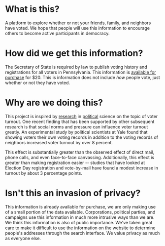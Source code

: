 # What is this?

A platform to explore whether or not your friends, family, and neighbors have voted. We hope that people will use this information to encourage others to become active participants in democracy.

# How did we get this information?

The Secretary of State is required by law to publish voting history and registrations for all voters in Pennsylvania. This information is [available for purchase](https://www.pavoterservices.state.pa.us/Pages/PurchasePAFULLVoterExport.aspx) for $20. This is information does not include _how_ people vote, just whether or not they have voted.

# Why are we doing this?

This project is inspired by [research](http://isps.yale.edu/research/publications/isps08-001#.VRf-KnXd9hE) in [political](http://csidev.gsb.stanford.edu/sites/csi.gsb.stanford.edu/files/T.Rogers%20-%20Descriptive%20Social%20Norms%20and%20Motivation%20to%20Vote.pdf) science on the topic of voter turnout. One recent finding that has been supported by other subsequent research is that social norms and pressure can influence voter turnout greatly. An experimental study by political scientists at Yale found that showing voters their own voting records in addition to the voting records of neighbors increased voter turnout by over 8 percent.

This effect is substantially greater than the observed effect of direct mail, phone calls, and even face-to-face canvassing. Additionally, this effect is greater than making registration easier -- studies that have looked at Election Day registration and vote-by-mail have found a modest increase in turnout by about 3 percentage points.

# Isn't this an invasion of privacy?

This information is already available for purchase, we are only making use of a small portion of the data available. Corporations, political parties, and campaigns use this information in much more intrusive ways than we are. We think this information is also of public importance. We've taken great care to make it difficult to use the information on the website to determine people's addresses through the search interface. We value privacy as much as everyone else.
